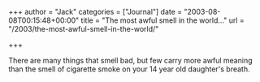 +++
author = "Jack"
categories = ["Journal"]
date = "2003-08-08T00:15:48+00:00"
title = "The most awful smell in the world…"
url = "/2003/the-most-awful-smell-in-the-world/"

+++

There are many things that smell bad, but few carry more awful meaning than the smell of cigarette smoke on your 14 year old daughter's breath.